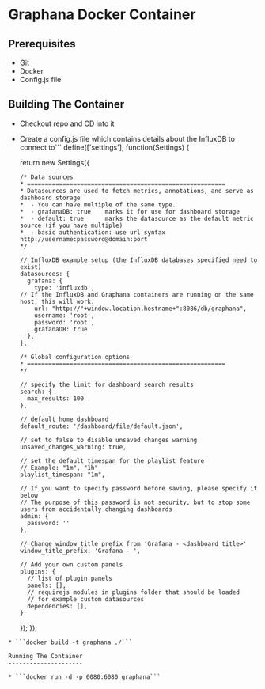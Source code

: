 Graphana Docker Container
=========================

Prerequisites
-------------

* Git
* Docker
* Config.js file

Building The Container
----------------------

* Checkout repo and CD into it
* Create a config.js file which contains details about the InfluxDB to connect to```
define(['settings'], function(Settings) {
  

  return new Settings({

      /* Data sources
      * ========================================================
      * Datasources are used to fetch metrics, annotations, and serve as dashboard storage
      *  - You can have multiple of the same type.
      *  - grafanaDB: true    marks it for use for dashboard storage
      *  - default: true      marks the datasource as the default metric source (if you have multiple)
      *  - basic authentication: use url syntax http://username:password@domain:port
      */

      // InfluxDB example setup (the InfluxDB databases specified need to exist)
      datasources: {
        grafana: {
          type: 'influxdb',
	  // If the InfluxDB and Graphana containers are running on the same host, this will work.
          url: "http://"+window.location.hostname+":8086/db/graphana",
          username: 'root',
          password: 'root',
          grafanaDB: true
        },
      },

      /* Global configuration options
      * ========================================================
      */

      // specify the limit for dashboard search results
      search: {
        max_results: 100
      },

      // default home dashboard
      default_route: '/dashboard/file/default.json',

      // set to false to disable unsaved changes warning
      unsaved_changes_warning: true,

      // set the default timespan for the playlist feature
      // Example: "1m", "1h"
      playlist_timespan: "1m",

      // If you want to specify password before saving, please specify it below
      // The purpose of this password is not security, but to stop some users from accidentally changing dashboards
      admin: {
        password: ''
      },

      // Change window title prefix from 'Grafana - <dashboard title>'
      window_title_prefix: 'Grafana - ',

      // Add your own custom panels
      plugins: {
        // list of plugin panels
        panels: [],
        // requirejs modules in plugins folder that should be loaded
        // for example custom datasources
        dependencies: [],
      }

    });
});
```
* ```docker build -t graphana ./```

Running The Container
---------------------

* ```docker run -d -p 6080:6080 graphana```
